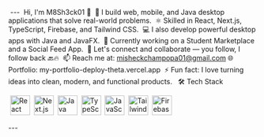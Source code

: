 ‎
‎---
‎
‎Hi, I'm M8Sh3ck01 👋
‎
‎🔧 I build web, mobile, and Java desktop applications that solve real-world problems.
‎
‎⚛️ Skilled in React, Next.js, TypeScript, Firebase, and Tailwind CSS.
‎
‎💻 I also develop powerful desktop apps with Java and JavaFX.
‎
‎🚀 Currently working on a Student Marketplace and a Social Feed App.
‎
‎🤝 Let's connect and collaborate — you follow, I follow back 🔙🔥
‎
‎📫 Reach me at: misheckchampopa01@gmail.com
‎
‎🌐 Portfolio: my-portfolio-deploy-theta.vercel.app
‎
‎⚡ Fun fact: I love turning ideas into clean, modern, and functional products.
‎
‎
‎🛠 Tech Stack
‎
‎<p align="left">
‎  <img src="https://cdn.jsdelivr.net/gh/devicons/devicon/icons/react/react-original.svg" width="40" height="40" alt="React"/>
‎  <img src="https://cdn.jsdelivr.net/gh/devicons/devicon/icons/nextjs/nextjs-original.svg" width="40" height="40" alt="Next.js"/>
‎  <img src="https://cdn.jsdelivr.net/gh/devicons/devicon/icons/java/java-original.svg" width="40" height="40" alt="Java"/>
‎  <img src="https://cdn.jsdelivr.net/gh/devicons/devicon/icons/typescript/typescript-original.svg" width="40" height="40" alt="TypeScript"/>
‎  <img src="https://cdn.jsdelivr.net/gh/devicons/devicon/icons/javascript/javascript-original.svg" width="40" height="40" alt="JavaScript"/>
‎  <img src="https://raw.githubusercontent.com/tailwindlabs/brand/master/tailwindcss-mark.svg" width="40" height="40" alt="Tailwind CSS"/>
‎  <img src="https://cdn.jsdelivr.net/gh/devicons/devicon/icons/firebase/firebase-plain.svg" width="40" height="40" alt="Firebase"/>
‎</p>
‎---
‎
‎